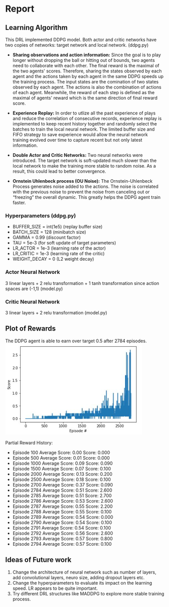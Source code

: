 
[image1]: https://github.com/waterjimm/deep_reinforcement_learning_nanodegree/blob/master/Collaboration%20and%20Competition/cc_DDPG_test_result.JPG?raw=true "Rewards Plot"


# Report
## Learning Algorithm   
This DRL implemented DDPG model. Both actor and critic networks have two copies of networks: target network and local network. (ddpg.py)

- **Sharing observations and action information:** Since the goal is to play longer without dropping the ball or hitting out of bounds, two agents need 
to collaborate with each other. The final reward is the maximal of the two agents' scores. Therefore, sharing the states observed by each agent
and the actions taken by each agent in the same DDPG speeds up the training process. The input states are the comination of two states observed by each agent. The actions is also 
the combination of actions of each agent. Meanwhile, the reward of each step is defined as the maximal of agents' reward which is the same direction of
final reward score. 

- **Experience Replay:** In order to utlize all the past experience of plays and reduce the correlation of consecutive records, experience replay is implemented to keep recent history together and randomly select the batches to train the local neural network. The limited buffer size and FIFO strategy to save experience would allow the neural network training evolved over time to capture recent but not only latest information. 

- **Double Actor and Critic Networks:** Two neural networks were introduced. The target network is soft-updated much slower than the local network to make the training more stable to random noise. As a result, this could lead to better convergence. 

- **Ornstein Uhlenbeck process (OU Noise):** The Ornstein-Uhlenbeck Process generates noise added to the actions. The noise is correlated with the previous noise to prevent the noise from canceling out or “freezing” the overall dynamic. This greatly helps the DDPG agent train faster.  

### Hyperparameters (ddpg.py)
- BUFFER_SIZE = int(1e5)  (replay buffer size)
- BATCH_SIZE = 128        (minibatch size)
- GAMMA = 0.99            (discount factor)
- TAU = 5e-3              (for soft update of target parameters)
- LR_ACTOR = 1e-3         (learning rate of the actor)
- LR_CRITIC = 1e-3        (learning rate of the critic)
- WEIGHT_DECAY = 0        (L2 weight decay)
 

### Actor Neural Network
3 linear layers + 2 relu transformation + 1 tanh transformation since action spaces are (-1,1) (model.py)

### Critic Neural Network
3 linear layers + 2 relu transformation (model.py)

## Plot of Rewards
The DDPG agent is able to earn over target 0.5 after 2784 episodes.  
![Rewards Plot][image1]

Partial Reward History:
- Episode 100	Average Score: 0.00	Score: 0.000
- Episode 500	Average Score: 0.01	Score: 0.000
- Episode 1000	Average Score: 0.09	Score: 0.090
- Episode 1500	Average Score: 0.07	Score: 0.100
- Episode 2000	Average Score: 0.13	Score: 0.200
- Episode 2500	Average Score: 0.18	Score: 0.100
- Episode 2700	Average Score: 0.37	Score: 0.090
- Episode 2784	Average Score: 0.51	Score: 2.600
- Episode 2785	Average Score: 0.51	Score: 2.700
- Episode 2786	Average Score: 0.53	Score: 2.600
- Episode 2787	Average Score: 0.55	Score: 2.200
- Episode 2788	Average Score: 0.55	Score: 0.100
- Episode 2789	Average Score: 0.54	Score: 0.000
- Episode 2790	Average Score: 0.54	Score: 0.100
- Episode 2791	Average Score: 0.54	Score: 0.100
- Episode 2792	Average Score: 0.56	Score: 2.600
- Episode 2793	Average Score: 0.57	Score: 0.800
- Episode 2794	Average Score: 0.57	Score: 0.100


## Ideas of Future work
1. Change the architecture of neural network such as number of layers, add convolutional layers, neuro size, adding dropout layers etc.
2. Change the hyperparameters to evaluate its impact on the learning speed. LR appears to be quite important. 
3. Try different DRL structures like MADDPG to explore more stable training process. 

